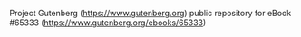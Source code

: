 Project Gutenberg (https://www.gutenberg.org) public repository for
eBook #65333 (https://www.gutenberg.org/ebooks/65333)
